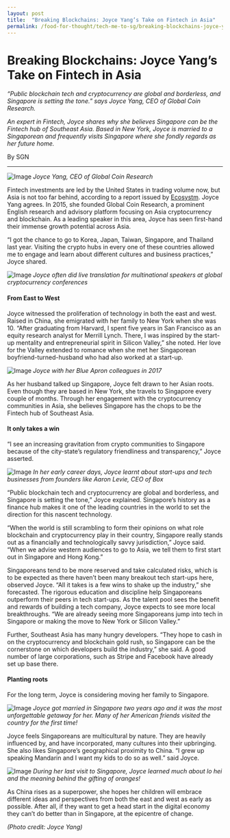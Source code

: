 ```yaml
---
layout: post
title:  "Breaking Blockchains: Joyce Yang’s Take on Fintech in Asia"
permalink: /food-for-thought/tech-me-to-sg/breaking-blockchains-joyce-yang
---
```

# Breaking Blockchains: Joyce Yang’s Take on Fintech in Asia

_“Public blockchain tech and cryptocurrency are global and borderless, and Singapore is setting the tone.” says Joyce Yang, CEO of Global Coin Research._

_An expert in Fintech, Joyce shares why she believes Singapore can be the Fintech hub of Southeast Asia. Based in New York, Joyce is married to a Singaporean and frequently visits Singapore where she fondly regards as her future home._ 


By SGN

---

![Image](/images/stories/2020/Mar/joyceyang1.png)
_Joyce Yang, CEO of Global Coin Research_

Fintech investments are led by the United States in trading volume now, but Asia is not too far behind, according to a report issued by [Ecosystm](https://www.scmp.com/business/china-business/article/3051519/global-fintech-deals-declined-4-cent-2019-china-investments). Joyce Yang agrees. In 2015, she founded Global Coin Research, a prominent English research and advisory platform focusing on Asia cryptocurrency and blockchain. As a leading speaker in this area, Joyce has seen first-hand their immense growth potential across Asia.

“I got the chance to go to Korea, Japan, Taiwan, Singapore, and Thailand last year. Visiting the crypto hubs in every one of these countries allowed me to engage and learn about different cultures and business practices,” Joyce shared.

![Image](/images/stories/2020/Mar/joyceyang2.png)
_Joyce often did live translation for multinational speakers at global cryptocurrency conferences_

#### From East to West

Joyce witnessed the proliferation of technology in both the east and west. Raised in China, she emigrated with her family to New York when she was 10. “After graduating from Harvard, I spent five years in San Francisco as an equity research analyst for Merrill Lynch. There, I was inspired by the start-up mentality and entrepreneurial spirit in Silicon Valley,” she noted. Her love for the Valley extended to romance when she met her Singaporean boyfriend-turned-husband who had also worked at a start-up.

![Image](/images/stories/2020/Mar/joyceyang3.png)
_Joyce with her Blue Apron colleagues in 2017_

As her husband talked up Singapore, Joyce felt drawn to her Asian roots. Even though they are based in New York, she travels to Singapore every couple of months. Through her engagement with the cryptocurrency communities in Asia, she believes Singapore has the chops to be the Fintech hub of Southeast Asia. 

#### It only takes a win

“I see an increasing gravitation from crypto communities to Singapore because of the city-state’s regulatory friendliness and transparency,” Joyce asserted.

![Image](/images/stories/2020/Mar/joyceyang4.png)
_In her early career days, Joyce learnt about start-ups and tech businesses from founders like Aaron Levie, CEO of Box_

“Public blockchain tech and cryptocurrency are global and borderless, and Singapore is setting the tone,” Joyce explained. Singapore’s history as a finance hub makes it one of the leading countries in the world to set the direction for this nascent technology. 

“When the world is still scrambling to form their opinions on what role blockchain and cryptocurrency play in their country, Singapore really stands out as a financially and technologically savvy jurisdiction,” Joyce said. “When we advise western audiences to go to Asia, we tell them to first start out in Singapore and Hong Kong.”

Singaporeans tend to be more reserved and take calculated risks, which is to be expected as there haven’t been many breakout tech start-ups here, observed Joyce. “All it takes is a few wins to shake up the industry,” she forecasted. The rigorous education and discipline help Singaporeans outperform their peers in tech start-ups. As the talent pool sees the benefit and rewards of building a tech company, Joyce expects to see more local breakthroughs. “We are already seeing more Singaporeans jump into tech in Singapore or making the move to New York or Silicon Valley.”

Further, Southeast Asia has many hungry developers. “They hope to cash in on the cryptocurrency and blockchain gold rush, so Singapore can be the cornerstone on which developers build the industry,” she said. A good number of large corporations, such as Stripe and Facebook have already set up base there.

#### Planting roots 

For the long term, Joyce is considering moving her family to Singapore. 

![Image](/images/stories/2020/Mar/joyceyang5.png)
_Joyce got married in Singapore two years ago and it was the most unforgettable getaway for her. Many of her American friends visited the country for the first time!_

Joyce feels Singaporeans are multicultural by nature. They are heavily influenced by, and have incorporated, many cultures into their upbringing. She also likes Singapore’s geographical proximity to China. “I grew up speaking Mandarin and I want my kids to do so as well.” said Joyce.

![Image](/images/stories/2020/Mar/joyceyang6.png)
_During her last visit to Singapore, Joyce learned much about lo hei and the meaning behind the gifting of oranges!_

As China rises as a superpower, she hopes her children will embrace different ideas and perspectives from both the east and west as early as possible. After all, if they want to get a head start in the digital economy they can’t do better than in Singapore, at the epicentre of change.

_(Photo credit: Joyce Yang)_

